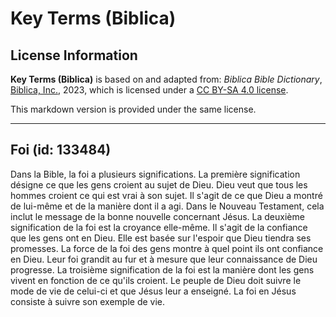 # Key Terms (Biblica)

## License Information

**Key Terms (Biblica)** is based on and adapted from: _Biblica Bible Dictionary_, [Biblica, Inc.](https://www.biblica.com/), 2023, which is licensed under a [CC BY-SA 4.0 license](https://creativecommons.org/licenses/by-sa/4.0/legalcode.en).

This markdown version is provided under the same license.



--------------------------------

## Foi (id: 133484)

Dans la Bible, la foi a plusieurs significations. La première signification désigne ce que les gens croient au sujet de Dieu. Dieu veut que tous les hommes croient ce qui est vrai à son sujet. Il s'agit de ce que Dieu a montré de lui\-même et de la manière dont il a agi. Dans le Nouveau Testament, cela inclut le message de la bonne nouvelle concernant Jésus. La deuxième signification de la foi est la croyance elle\-même. Il s'agit de la confiance que les gens ont en Dieu. Elle est basée sur l'espoir que Dieu tiendra ses promesses. La force de la foi des gens montre à quel point ils ont confiance en Dieu. Leur foi grandit au fur et à mesure que leur connaissance de Dieu progresse. La troisième signification de la foi est la manière dont les gens vivent en fonction de ce qu'ils croient. Le peuple de Dieu doit suivre le mode de vie de celui\-ci et que Jésus leur a enseigné. La foi en Jésus consiste à suivre son exemple de vie.


